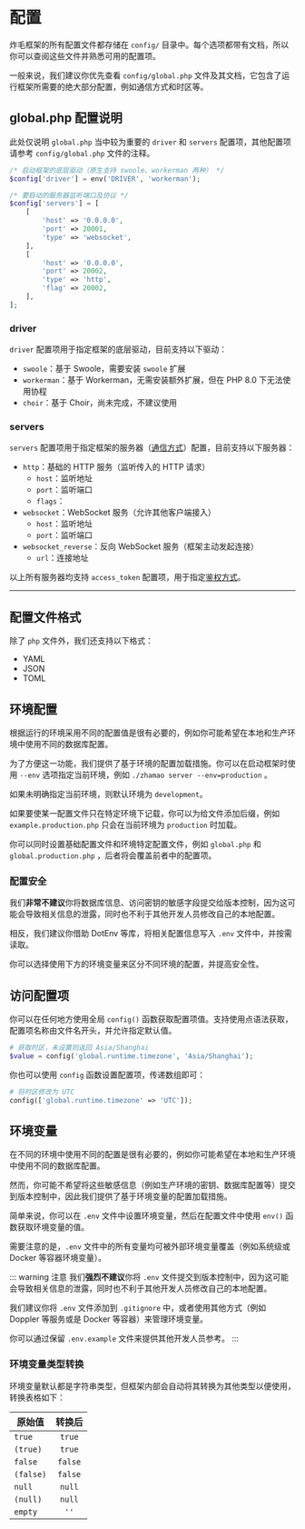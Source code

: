# 配置

炸毛框架的所有配置文件都存储在 `config/` 目录中。每个选项都带有文档，所以你可以查阅这些文件并熟悉可用的配置项。

一般来说，我们建议你优先查看 `config/global.php` 文件及其文档，它包含了运行框架所需要的绝大部分配置，例如通信方式和时区等。

## global.php 配置说明

此处仅说明 `global.php` 当中较为重要的 `driver` 和 `servers` 配置项，其他配置项请参考 `config/global.php` 文件的注释。

```php
/* 启动框架的底层驱动（原生支持 swoole、workerman 两种） */
$config['driver'] = env('DRIVER', 'workerman');

/* 要启动的服务器监听端口及协议 */
$config['servers'] = [
    [
        'host' => '0.0.0.0',
        'port' => 20001,
        'type' => 'websocket',
    ],
    [
        'host' => '0.0.0.0',
        'port' => 20002,
        'type' => 'http',
        'flag' => 20002,
    ],
];
```

### driver

`driver` 配置项用于指定框架的底层驱动，目前支持以下驱动：

- `swoole`：基于 Swoole，需要安装 `swoole` 扩展
- `workerman`：基于 Workerman，无需安装额外扩展，但在 PHP 8.0 下无法使用协程
- `choir`：基于 Choir，尚未完成，不建议使用

### servers

`servers` 配置项用于指定框架的服务器（[通信方式](https://12.onebot.dev/connect/)）配置，目前支持以下服务器：

- `http`：基础的 HTTP 服务（监听传入的 HTTP 请求）
    - `host`：监听地址
    - `port`：监听端口
    - `flags`：
- `websocket`：WebSocket 服务（允许其他客户端接入）
    - `host`：监听地址
    - `port`：监听端口
- `websocket_reverse`：反向 WebSocket 服务（框架主动发起连接）
    - `url`：连接地址

以上所有服务器均支持 `access_token` 配置项，用于指定[鉴权方式](/components/bot/authorization.md)。

------

## 配置文件格式

除了 `php` 文件外，我们还支持以下格式：

- YAML
- JSON
- TOML

## 环境配置

根据运行的环境采用不同的配置值是很有必要的，例如你可能希望在本地和生产环境中使用不同的数据库配置。

为了方便这一功能，我们提供了基于环境的配置加载措施。你可以在启动框架时使用 `--env`
选项指定当前环境，例如 `./zhamao server --env=production` 。

如果未明确指定当前环境，则默认环境为 `development`。

如果要使某一配置文件只在特定环境下记载，你可以为给文件添加后缀，例如 `example.production.php`
只会在当前环境为 `production` 时加载。

你可以同时设置基础配置文件和环境特定配置文件，例如 `global.php` 和 `global.production.php` ，后者将会覆盖前者中的配置项。

### 配置安全

我们**非常不建议**你将数据库信息、访问密钥的敏感字段提交给版本控制，因为这可能会导致相关信息的泄露，同时也不利于其他开发人员修改自己的本地配置。

相反，我们建议你借助 DotEnv 等库，将相关配置信息写入 `.env` 文件中，并按需读取。

你可以选择使用下方的环境变量来区分不同环境的配置，并提高安全性。

## 访问配置项

你可以在任何地方使用全局 `config()` 函数获取配置项值。支持使用点语法获取，配置项名称由文件名开头，并允许指定默认值。

```php
# 获取时区，未设置则返回 Asia/Shanghai
$value = config('global.runtime.timezone', 'Asia/Shanghai');
```

你也可以使用 `config` 函数设置配置项，传递数组即可：

```php
# 将时区修改为 UTC
config(['global.runtime.timezone' => 'UTC']);
```

## 环境变量

在不同的环境中使用不同的配置是很有必要的，例如你可能希望在本地和生产环境中使用不同的数据库配置。

然而，你可能不希望将这些敏感信息（例如生产环境的密钥、数据库配置等）提交到版本控制中，因此我们提供了基于环境变量的配置加载措施。

简单来说，你可以在 `.env` 文件中设置环境变量，然后在配置文件中使用 `env()` 函数获取环境变量的值。

需要注意的是，`.env` 文件中的所有变量均可被外部环境变量覆盖（例如系统级或 Docker 等容器环境变量）。

::: warning 注意
我们**强烈不建议**你将 `.env` 文件提交到版本控制中，因为这可能会导致相关信息的泄露，同时也不利于其他开发人员修改自己的本地配置。

我们建议你将 `.env` 文件添加到 `.gitignore` 中，或者使用其他方式（例如 Doppler 等服务或是 Docker 等容器）来管理环境变量。

你可以通过保留 `.env.example` 文件来提供其他开发人员参考。
:::

### 环境变量类型转换

环境变量默认都是字符串类型，但框架内部会自动将其转换为其他类型以便使用，转换表格如下：

| 原始值       |   转换后   |
|-----------|:-------:|
| `true`    | `true`  |
| `(true)`  | `true`  |
| `false`   | `false` |
| `(false)` | `false` |
| `null`    | `null`  |
| `(null)`  | `null`  |
| `empty`   |  `''`   |
